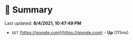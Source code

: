 # 📖 Summary
Last updated: **8/4/2021, 10:47:49 PM**

- `GET` [https://google.com](https://google.com) - **Up** (111ms)
